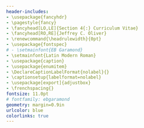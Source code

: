 ```yaml
---
header-includes:
- \usepackage{fancyhdr}
- \pagestyle{fancy}
- \fancyhead[LO,LE]{Section 4{:} Curriculum Vitae}
- \fancyhead[RO,RE]{Jeffrey C. Oliver}
- \renewcommand{\headrulewidth}{0pt}
- \usepackage{fontspec}
# - \setmainfont{EB Garamond}
- \setmainfont{Latin Modern Roman}
- \usepackage{caption}
- \usepackage{enumitem}
- \DeclareCaptionLabelFormat{nolabel}{}
- \captionsetup{labelformat=nolabel}
- \usepackage[export]{adjustbox}
- \frenchspacing{}
fontsize: 11.0pt
# fontfamily: ebgaramond
geometry: margin=0.9in
urlcolor: blue
colorlinks: true
---
```

